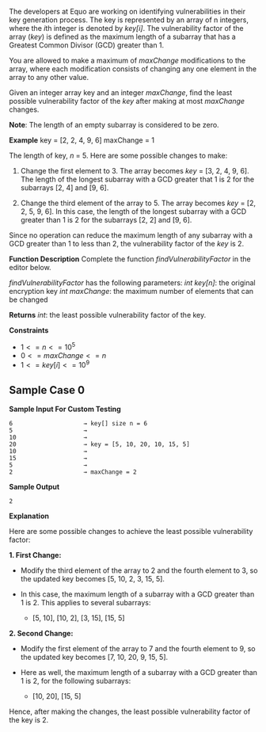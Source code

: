 The developers at Equo are working on identifying vulnerabilities in their key generation process. The key is represented by an array of n integers, where the *i*th integer is denoted by _key[i]_.
The vulnerability factor of the array (_key_) is defined as the maximum length of a subarray that has a Greatest Common Divisor (GCD) greater than 1.

You are allowed to make a maximum of _maxChange_ modifications to the array, where each modification consists of changing any one element in the array to any other value.

Given an integer array key and an integer _maxChange_, find the least possible vulnerability factor of the _key_ after making at most _maxChange_ changes.

**Note**: The length of an empty subarray is considered to be zero.

**Example**
key = [2, 2, 4, 9, 6]
maxChange = 1

The length of key, _n_ = 5. Here are some possible changes to make:

1. Change the first element to 3. The array becomes _key_ = [3, 2, 4, 9, 6]. The length of the longest subarray with a GCD greater that 1 is 2 for the subarrays [2, 4] and [9, 6].

2. Change the third element of the array to 5. The array becomes _key_ = [2, 2, 5, 9, 6]. In this case, the length of the longest subarray with a GCD greater than 1 is 2 for the subarrays [2, 2] and [9, 6].

Since no operation can reduce the maximum length of any subarray with a GCD greater than 1 to less than 2, the vulnerability factor of the _key_ is 2.

**Function Description**
Complete the function _findVulnerabilityFactor_ in the editor below.

_findVulnerabilityFactor_ has the following parameters:
  *int key[n]*: the original encryption key
  *int maxChange*: the maximum number of elements that can be changed

**Returns**
*int*: the least possible vulnerability factor of the key.

**Constraints**
- $1 <= n <= 10^5$
- $0 <= maxChange <= n$
- $1 <= key[i] <= 10^9$

## Sample Case 0

**Sample Input For Custom Testing**

```
6                    → key[] size n = 6
5                    →
10                   →
20                   → key = [5, 10, 20, 10, 15, 5]
10                   →
15                   →
5                    →
2                    → maxChange = 2
```

**Sample Output**

```
2
```

**Explanation**

Here are some possible changes to achieve the least possible vulnerability factor:

**1. First Change:**

- Modify the third element of the array to 2 and the fourth element to 3, so the updated key becomes [5, 10, 2, 3, 15, 5].

- In this case, the maximum length of a subarray with a GCD greater than 1 is 2. This applies to several subarrays:

    - [5, 10], [10, 2], [3, 15], [15, 5]


**2. Second Change:**

- Modify the first element of the array to 7 and the fourth element to 9, so the updated key becomes [7, 10, 20, 9, 15, 5].

- Here as well, the maximum length of a subarray with a GCD greater than 1 is 2, for the following subarrays:

    - [10, 20], [15, 5]


Hence, after making the changes, the least possible vulnerability factor of the key is 2.
